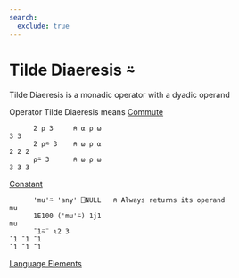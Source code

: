 ```yaml
---
search:
  exclude: true
---
```

<h1 class="heading"><span class="name">Tilde Diaeresis</span> <span class="command">⍨</span></h1>

Tilde Diaeresis is a monadic operator with a dyadic operand

Operator Tilde Diaeresis means
[Commute](../primitive-operators/commute.md)
```apl
      2 ⍴ 3     ⍝ ⍺ ⍴ ⍵
3 3
      2 ⍴⍨ 3    ⍝ ⍵ ⍴ ⍺
2 2 2
      ⍴⍨ 3      ⍝ ⍵ ⍴ ⍵
3 3 3
```

[Constant](../primitive-operators/constant.md)
```apl
      'mu'⍨ 'any' ⎕NULL   ⍝ Always returns its operand
mu
      1E100 ('mu'⍨) 1j1
mu
      ¯1⍨¨ ⍳2 3
¯1 ¯1 ¯1
¯1 ¯1 ¯1
```
[Language Elements](../glyphs.md)


